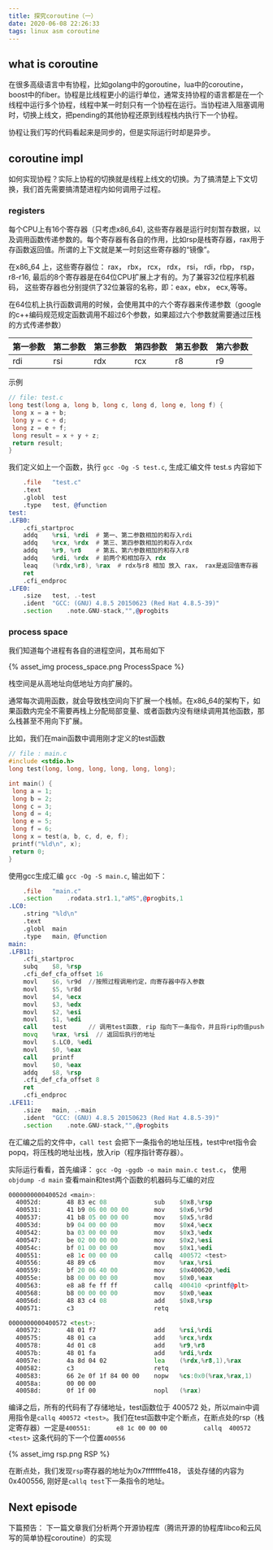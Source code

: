 ```yaml
---
title: 探究coroutine（一）
date: 2020-06-08 22:26:33
tags: linux asm coroutine
---
```




## what is coroutine

在很多高级语言中有协程，比如golang中的goroutine，lua中的coroutine，boost中的fiber。协程是比线程更小的运行单位，通常支持协程的语言都是在一个线程中运行多个协程，线程中某一时刻只有一个协程在运行。当协程进入阻塞调用时，切换上线文，把pending的其他协程还原到线程栈内执行下一个协程。

协程让我们写的代码看起来是同步的，但是实际运行时却是异步。

## coroutine impl

如何实现协程？实际上协程的切换就是线程上线文的切换。为了搞清楚上下文切换，我们首先需要搞清楚进程内如何调用子过程。

<!--more--> 

### registers

每个CPU上有16个寄存器（只考虑x86_64), 这些寄存器是运行时刻暂存数据，以及调用函数传递参数的。每个寄存器有各自的作用，比如rsp是栈寄存器，rax用于存函数返回值。所谓的上下文就是某一时刻这些寄存器的“镜像”。

在x86_64 上，这些寄存器位： rax， rbx， rcx， rdx， rsi， rdi，rbp， rsp， r8-r16, 最后的8个寄存器是在64位CPU扩展上才有的。为了兼容32位程序机器码， 这些寄存器也分别提供了32位兼容的名称，即：eax，ebx， ecx,等等。

在64位机上执行函数调用的时候，会使用其中的六个寄存器来传递参数（google的c++编码规范规定函数调用不超过6个参数，如果超过六个参数就需要通过压栈的方式传递参数）

| 第一参数 | 第二参数 | 第三参数 | 第四参数 | 第五参数 | 第六参数 |
| -------- | -------- | -------- | -------- | -------- | -------- |
| rdi      | rsi      | rdx      | rcx      | r8       | r9       |

示例

```c
// file: test.c
long test(long a, long b, long c, long d, long e, long f) {
 long x = a + b;
 long y = c + d;
 long z = e + f;
 long result = x + y + z;
 return result;
}
```

我们定义如上一个函数，执行 `gcc -Og -S test.c`,  生成汇编文件 test.s 内容如下

```asm
	.file	"test.c"
	.text
	.globl	test
	.type	test, @function
test:
.LFB0:
	.cfi_startproc
	addq	%rsi, %rdi  # 第一、第二参数相加的和存入rdi
	addq	%rcx, %rdx  # 第三、第四参数相加的和存入rdx
	addq	%r9, %r8    # 第五、第六参数相加的和存入r8
	addq	%rdi, %rdx  # 前两个和相加存入 rdx
	leaq	(%rdx,%r8), %rax  # rdx与r8 相加 放入 rax， rax是返回值寄存器
	ret
	.cfi_endproc
.LFE0:
	.size	test, .-test
	.ident	"GCC: (GNU) 4.8.5 20150623 (Red Hat 4.8.5-39)"
	.section	.note.GNU-stack,"",@progbits
```



### process space

我们知道每个进程有各自的进程空间，其布局如下

{% asset_img process_space.png ProcessSpace %}

栈空间是从高地址向低地址方向扩展的。

通常每次调用函数，就会导致栈空间向下扩展一个栈帧。在x86_64的架构下，如果函数内完全不需要再栈上分配局部变量、或者函数内没有继续调用其他函数，那么栈甚至不用向下扩展。

比如，我们在main函数中调用刚才定义的test函数

```c
// file : main.c
#include <stdio.h>
long test(long, long, long, long, long, long);

int main() {
 long a = 1;
 long b = 2;
 long c = 3;
 long d = 4;
 long e = 5;
 long f = 6;
 long x = test(a, b, c, d, e, f);
 printf("%ld\n", x);
 return 0;
}
```

使用gcc生成汇编 `gcc -Og -S main.c`, 输出如下：

```asm
	.file	"main.c"
	.section	.rodata.str1.1,"aMS",@progbits,1
.LC0:
	.string	"%ld\n"
	.text
	.globl	main
	.type	main, @function
main:
.LFB11:
	.cfi_startproc
	subq	$8, %rsp
	.cfi_def_cfa_offset 16
	movl	$6, %r9d  //按照过程调用约定，向寄存器中存入参数
	movl	$5, %r8d
	movl	$4, %ecx
	movl	$3, %edx
	movl	$2, %esi
	movl	$1, %edi
	call	test      // 调用test函数, rip 指向下一条指令，并且将rip的值pushq，压栈
	movq	%rax, %rsi  // 返回后执行的地址
	movl	$.LC0, %edi
	movl	$0, %eax
	call	printf
	movl	$0, %eax
	addq	$8, %rsp
	.cfi_def_cfa_offset 8
	ret
	.cfi_endproc
.LFE11:
	.size	main, .-main
	.ident	"GCC: (GNU) 4.8.5 20150623 (Red Hat 4.8.5-39)"
	.section	.note.GNU-stack,"",@progbits
```

在汇编之后的文件中，`call test` 会把下一条指令的地址压栈，test中ret指令会popq，将压栈的地址出栈，放入rip（程序指针寄存器）。

实际运行看看，首先编译： `gcc -Og -ggdb -o main main.c test.c`， 使用`objdump -d main` 查看main和test两个函数的机器码与汇编的对应

```asm
000000000040052d <main>:
  40052d:       48 83 ec 08             sub    $0x8,%rsp
  400531:       41 b9 06 00 00 00       mov    $0x6,%r9d
  400537:       41 b8 05 00 00 00       mov    $0x5,%r8d
  40053d:       b9 04 00 00 00          mov    $0x4,%ecx
  400542:       ba 03 00 00 00          mov    $0x3,%edx
  400547:       be 02 00 00 00          mov    $0x2,%esi
  40054c:       bf 01 00 00 00          mov    $0x1,%edi
  400551:       e8 1c 00 00 00          callq  400572 <test>
  400556:       48 89 c6                mov    %rax,%rsi
  400559:       bf 20 06 40 00          mov    $0x400620,%edi
  40055e:       b8 00 00 00 00          mov    $0x0,%eax
  400563:       e8 a8 fe ff ff          callq  400410 <printf@plt>
  400568:       b8 00 00 00 00          mov    $0x0,%eax
  40056d:       48 83 c4 08             add    $0x8,%rsp
  400571:       c3                      retq   

0000000000400572 <test>:
  400572:       48 01 f7                add    %rsi,%rdi
  400575:       48 01 ca                add    %rcx,%rdx
  400578:       4d 01 c8                add    %r9,%r8
  40057b:       48 01 fa                add    %rdi,%rdx
  40057e:       4a 8d 04 02             lea    (%rdx,%r8,1),%rax
  400582:       c3                      retq   
  400583:       66 2e 0f 1f 84 00 00    nopw   %cs:0x0(%rax,%rax,1)
  40058a:       00 00 00 
  40058d:       0f 1f 00                nopl   (%rax)

```

编译之后，所有的代码有了存储地址，test函数位于 400572 处，所以main中调用指令是`callq 400572 <test>`。我们在test函数中定个断点，在断点处的rsp（栈定寄存器）一定是`400551:       e8 1c 00 00 00          callq  400572 <test>` 这条代码的下一个位置`400556`

{% asset_img rsp.png RSP %}

在断点处，我们发现`rsp`寄存器的地址为0x7fffffffe418， 该处存储的内容为0x400556, 刚好是`callq test`下一条指令的地址。

## Next episode

下篇预告： 下一篇文章我们分析两个开源协程库（腾讯开源的协程库libco和云风写的简单协程coroutine）的实现

